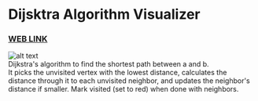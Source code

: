 # Dijsktra Algorithm Visualizer

### [WEB LINK](https://vaibhavipatil03.github.io/BobHunt_Dijsktra-Visualizer/)

![alt text](https://upload.wikimedia.org/wikipedia/commons/5/57/Dijkstra_Animation.gif)
<br>
Dijkstra's algorithm to find the shortest path between a and b. 
<br> It picks the unvisited vertex with the lowest distance, calculates the distance through it to each unvisited neighbor, and updates the neighbor's distance if smaller. Mark visited (set to red) when done with neighbors.
